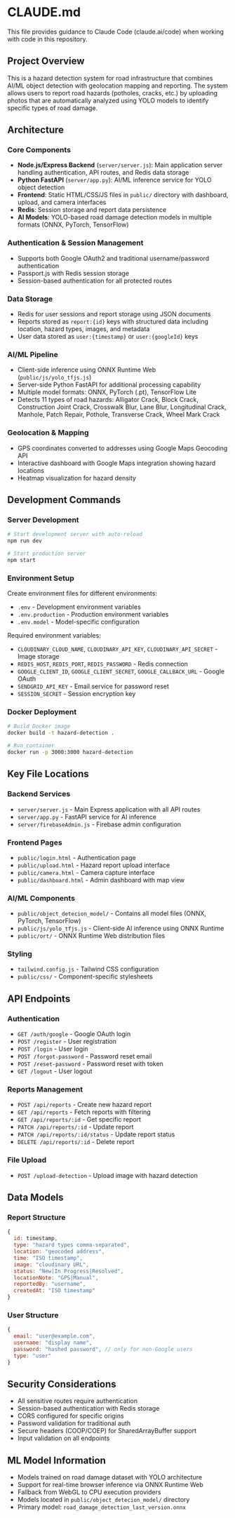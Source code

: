 # CLAUDE.md

This file provides guidance to Claude Code (claude.ai/code) when working with code in this repository.

## Project Overview

This is a hazard detection system for road infrastructure that combines AI/ML object detection with geolocation mapping and reporting. The system allows users to report road hazards (potholes, cracks, etc.) by uploading photos that are automatically analyzed using YOLO models to identify specific types of road damage.

## Architecture

### Core Components
- **Node.js/Express Backend** (`server/server.js`): Main application server handling authentication, API routes, and Redis data storage
- **Python FastAPI** (`server/app.py`): AI/ML inference service for YOLO object detection  
- **Frontend**: Static HTML/CSS/JS files in `public/` directory with dashboard, upload, and camera interfaces
- **Redis**: Session storage and report data persistence
- **AI Models**: YOLO-based road damage detection models in multiple formats (ONNX, PyTorch, TensorFlow)

### Authentication & Session Management
- Supports both Google OAuth2 and traditional username/password authentication
- Passport.js with Redis session storage
- Session-based authentication for all protected routes

### Data Storage
- Redis for user sessions and report storage using JSON documents
- Reports stored as `report:{id}` keys with structured data including location, hazard types, images, and metadata
- User data stored as `user:{timestamp}` or `user:{googleId}` keys

### AI/ML Pipeline  
- Client-side inference using ONNX Runtime Web (`public/js/yolo_tfjs.js`)
- Server-side Python FastAPI for additional processing capability
- Multiple model formats: ONNX, PyTorch (.pt), TensorFlow Lite
- Detects 11 types of road hazards: Alligator Crack, Block Crack, Construction Joint Crack, Crosswalk Blur, Lane Blur, Longitudinal Crack, Manhole, Patch Repair, Pothole, Transverse Crack, Wheel Mark Crack

### Geolocation & Mapping
- GPS coordinates converted to addresses using Google Maps Geocoding API
- Interactive dashboard with Google Maps integration showing hazard locations
- Heatmap visualization for hazard density

## Development Commands

### Server Development
```bash
# Start development server with auto-reload
npm run dev

# Start production server  
npm start
```

### Environment Setup
Create environment files for different environments:
- `.env` - Development environment variables
- `.env.production` - Production environment variables  
- `.env.model` - Model-specific configuration

Required environment variables:
- `CLOUDINARY_CLOUD_NAME`, `CLOUDINARY_API_KEY`, `CLOUDINARY_API_SECRET` - Image storage
- `REDIS_HOST`, `REDIS_PORT`, `REDIS_PASSWORD` - Redis connection
- `GOOGLE_CLIENT_ID`, `GOOGLE_CLIENT_SECRET`, `GOOGLE_CALLBACK_URL` - Google OAuth
- `SENDGRID_API_KEY` - Email service for password reset
- `SESSION_SECRET` - Session encryption key

### Docker Deployment
```bash
# Build Docker image
docker build -t hazard-detection .

# Run container
docker run -p 3000:3000 hazard-detection
```

## Key File Locations

### Backend Services
- `server/server.js` - Main Express application with all API routes
- `server/app.py` - FastAPI service for AI inference
- `server/firebaseAdmin.js` - Firebase admin configuration

### Frontend Pages
- `public/login.html` - Authentication page
- `public/upload.html` - Hazard report upload interface  
- `public/camera.html` - Camera capture interface
- `public/dashboard.html` - Admin dashboard with map view

### AI/ML Components
- `public/object_detecion_model/` - Contains all model files (ONNX, PyTorch, TensorFlow)
- `public/js/yolo_tfjs.js` - Client-side AI inference using ONNX Runtime
- `public/ort/` - ONNX Runtime Web distribution files

### Styling
- `tailwind.config.js` - Tailwind CSS configuration
- `public/css/` - Component-specific stylesheets

## API Endpoints

### Authentication
- `GET /auth/google` - Google OAuth login
- `POST /register` - User registration  
- `POST /login` - User login
- `POST /forgot-password` - Password reset email
- `POST /reset-password` - Password reset with token
- `GET /logout` - User logout

### Reports Management
- `POST /api/reports` - Create new hazard report
- `GET /api/reports` - Fetch reports with filtering
- `GET /api/reports/:id` - Get specific report
- `PATCH /api/reports/:id` - Update report
- `PATCH /api/reports/:id/status` - Update report status
- `DELETE /api/reports/:id` - Delete report

### File Upload
- `POST /upload-detection` - Upload image with hazard detection

## Data Models

### Report Structure
```javascript
{
  id: timestamp,
  type: "hazard types comma-separated",
  location: "geocoded address", 
  time: "ISO timestamp",
  image: "cloudinary URL",
  status: "New|In Progress|Resolved",
  locationNote: "GPS|Manual",
  reportedBy: "username",
  createdAt: "ISO timestamp"
}
```

### User Structure  
```javascript
{
  email: "user@example.com",
  username: "display name",
  password: "hashed password", // only for non-Google users
  type: "user"
}
```

## Security Considerations
- All sensitive routes require authentication
- Session-based authentication with Redis storage
- CORS configured for specific origins
- Password validation for traditional auth
- Secure headers (COOP/COEP) for SharedArrayBuffer support
- Input validation on all endpoints

## ML Model Information
- Models trained on road damage dataset with YOLO architecture
- Support for real-time browser inference via ONNX Runtime Web
- Fallback from WebGL to CPU execution providers
- Models located in `public/object_detecion_model/` directory
- Primary model: `road_damage_detection_last_version.onnx`